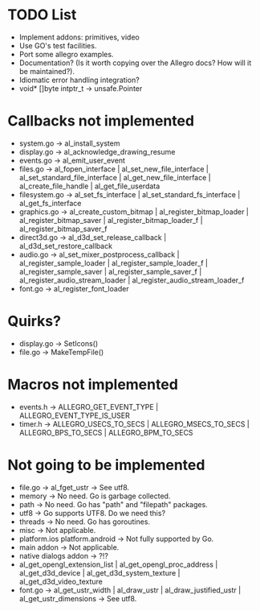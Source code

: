 TODO List
=========
* Implement addons: primitives, video
* Use GO's test facilities.
* Port some allegro examples.
* Documentation? (Is it worth copying over the Allegro docs? How will it be maintained?).
* Idiomatic error handling integration?
* void* []byte intptr_t -> unsafe.Pointer

Callbacks not implemented
=========================
* system.go -> al_install_system
* display.go -> al_acknowledge_drawing_resume
* events.go -> al_emit_user_event
* files.go -> al_fopen_interface | al_set_new_file_interface | al_set_standard_file_interface | al_get_new_file_interface | al_create_file_handle | al_get_file_userdata
* filesystem.go -> al_set_fs_interface | al_set_standard_fs_interface | al_get_fs_interface
* graphics.go -> al_create_custom_bitmap | al_register_bitmap_loader | al_register_bitmap_saver | al_register_bitmap_loader_f | al_register_bitmap_saver_f
* direct3d.go -> al_d3d_set_release_callback | al_d3d_set_restore_callback
* audio.go -> al_set_mixer_postprocess_callback | al_register_sample_loader | al_register_sample_loader_f | al_register_sample_saver | al_register_sample_saver_f | al_register_audio_stream_loader | al_register_audio_stream_loader_f
* font.go -> al_register_font_loader

Quirks?
=======
* display.go -> SetIcons()
* file.go -> MakeTempFile()

Macros not implemented
======================
* events.h -> ALLEGRO_GET_EVENT_TYPE | ALLEGRO_EVENT_TYPE_IS_USER
* timer.h -> ALLEGRO_USECS_TO_SECS | ALLEGRO_MSECS_TO_SECS | ALLEGRO_BPS_TO_SECS | ALLEGRO_BPM_TO_SECS

Not going to be implemented
===========================
* file.go -> al_fget_ustr -> See utf8.
* memory -> No need. Go is garbage collected.
* path -> No need. Go has "path" and "filepath" packages.
* utf8 -> Go supports UTF8. Do we need this?
* threads -> No need. Go has goroutines.
* misc -> Not applicable.
* platform.ios platform.android -> Not fully supported by Go.
* main addon -> Not applicable.
* native dialogs addon -> ?!?
* al_get_opengl_extension_list | al_get_opengl_proc_address | al_get_d3d_device | al_get_d3d_system_texture | al_get_d3d_video_texture
* font.go -> al_get_ustr_width | al_draw_ustr | al_draw_justified_ustr | al_get_ustr_dimensions -> See utf8.
